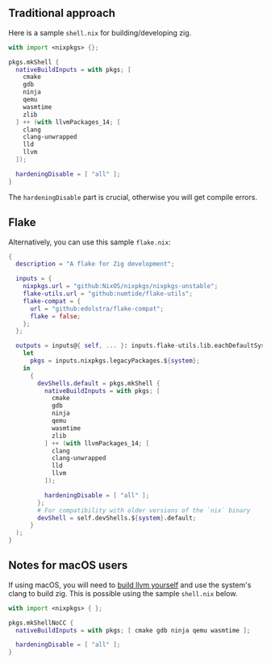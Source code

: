 ## Traditional approach

Here is a sample `shell.nix` for building/developing zig.
```nix
with import <nixpkgs> {};

pkgs.mkShell {
  nativeBuildInputs = with pkgs; [
    cmake
    gdb
    ninja
    qemu
    wasmtime
    zlib
  ] ++ (with llvmPackages_14; [
    clang
    clang-unwrapped
    lld
    llvm
  ]);

  hardeningDisable = [ "all" ];
}
```
The `hardeningDisable` part is crucial, otherwise you will get compile errors.

## Flake

Alternatively, you can use this sample `flake.nix`:

```nix
{
  description = "A flake for Zig development";

  inputs = {
    nixpkgs.url = "github:NixOS/nixpkgs/nixpkgs-unstable";
    flake-utils.url = "github:numtide/flake-utils";
    flake-compat = {
      url = "github:edolstra/flake-compat";
      flake = false;
    };
  };

  outputs = inputs@{ self, ... }: inputs.flake-utils.lib.eachDefaultSystem (system:
    let
      pkgs = inputs.nixpkgs.legacyPackages.${system};
    in
      {
        devShells.default = pkgs.mkShell {
          nativeBuildInputs = with pkgs; [
            cmake
            gdb
            ninja
            qemu
            wasmtime
            zlib
          ] ++ (with llvmPackages_14; [
            clang
            clang-unwrapped
            lld
            llvm
          ]);

          hardeningDisable = [ "all" ];
        };
        # For compatibility with older versions of the `nix` binary
        devShell = self.devShells.${system}.default;
      }
  );
}
```

## Notes for macOS users

If using macOS, you will need to [build llvm yourself](https://github.com/ziglang/zig/wiki/How-to-build-LLVM,-libclang,-and-liblld-from-source) and use the system's clang to build zig. This is possible using the sample `shell.nix` below.

```nix
with import <nixpkgs> { };

pkgs.mkShellNoCC {
  nativeBuildInputs = with pkgs; [ cmake gdb ninja qemu wasmtime ];

  hardeningDisable = [ "all" ];
}
```